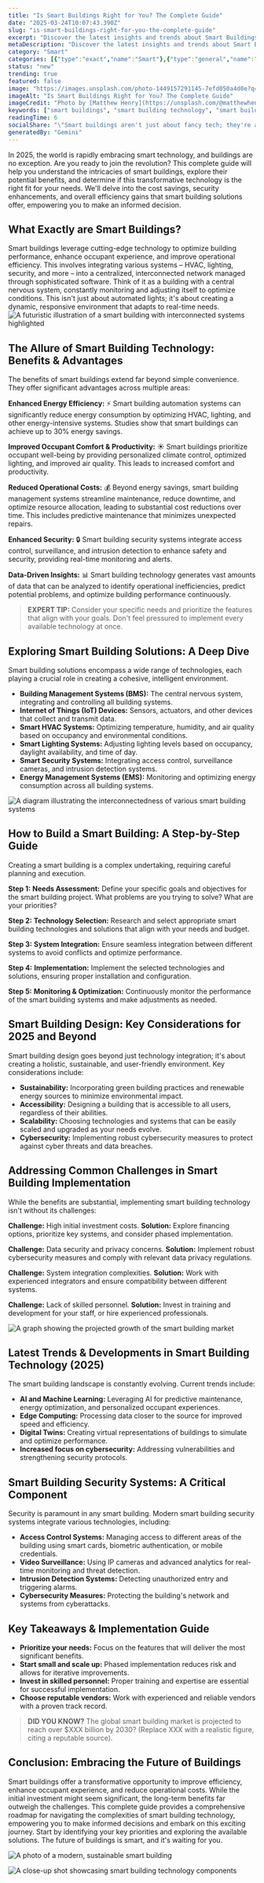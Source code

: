 ```yaml
---
title: "Is Smart Buildings Right for You? The Complete Guide"
date: "2025-03-24T10:07:43.390Z"
slug: "is-smart-buildings-right-for-you-the-complete-guide"
excerpt: "Discover the latest insights and trends about Smart Buildings. This comprehensive guide covers everything you need to know about Smart Buildings in 2025."
metaDescription: "Discover the latest insights and trends about Smart Buildings. This comprehensive guide covers everything you need to know about Smart Buildings in 2025."
category: "Smart"
categories: [{"type":"exact","name":"Smart"},{"type":"general","name":"Real Estate"},{"type":"medium","name":"Building Management"},{"type":"specific","name":"Energy Efficiency"},{"type":"niche","name":"HVAC Control"}]
status: "new"
trending: true
featured: false
image: "https://images.unsplash.com/photo-1449157291145-7efd050a4d0e?q=85&w=1200&fit=max&fm=webp&auto=compress"
imageAlt: "Is Smart Buildings Right for You? The Complete Guide"
imageCredit: "Photo by [Matthew Henry](https://unsplash.com/@matthewhenry) on Unsplash"
keywords: ["smart buildings", "smart building technology", "smart building automation", "smart building solutions", "cost savings smart buildings", "smart building design", "benefits of smart buildings", "smart building management systems", "how to build a smart building", "smart building security systems"]
readingTime: 6
socialShare: "\"Smart buildings aren't just about fancy tech; they're about creating healthier, more efficient, and ultimately, more sustainable environments.  Are you ready to lead the way?\""
generatedBy: "Gemini"
---
```




In 2025, the world is rapidly embracing smart technology, and buildings are no exception.  Are you ready to join the revolution?  This complete guide will help you understand the intricacies of smart buildings, explore their potential benefits, and determine if this transformative technology is the right fit for your needs.  We'll delve into the cost savings, security enhancements, and overall efficiency gains that smart building solutions offer, empowering you to make an informed decision.

## What Exactly are Smart Buildings?

Smart buildings leverage cutting-edge technology to optimize building performance, enhance occupant experience, and improve operational efficiency.  This involves integrating various systems – HVAC, lighting, security, and more – into a centralized, interconnected network managed through sophisticated software.  Think of it as a building with a central nervous system, constantly monitoring and adjusting itself to optimize conditions.  This isn't just about automated lights; it's about creating a dynamic, responsive environment that adapts to real-time needs. ![A futuristic illustration of a smart building with interconnected systems highlighted](https://images.unsplash.com/photo-1522124012782-163815c216f3?q=85&w=1200&fit=max&fm=webp&auto=compress)

## The Allure of Smart Building Technology: Benefits & Advantages

The benefits of smart buildings extend far beyond simple convenience.  They offer significant advantages across multiple areas:

**Enhanced Energy Efficiency:** ⚡ Smart building automation systems can significantly reduce energy consumption by optimizing HVAC, lighting, and other energy-intensive systems.  Studies show that smart buildings can achieve up to 30% energy savings.

**Improved Occupant Comfort & Productivity:** ☀️ Smart buildings prioritize occupant well-being by providing personalized climate control, optimized lighting, and improved air quality. This leads to increased comfort and productivity.

**Reduced Operational Costs:** 💰 Beyond energy savings, smart building management systems streamline maintenance, reduce downtime, and optimize resource allocation, leading to substantial cost reductions over time.  This includes predictive maintenance that minimizes unexpected repairs.

**Enhanced Security:** 🔒 Smart building security systems integrate access control, surveillance, and intrusion detection to enhance safety and security, providing real-time monitoring and alerts.

**Data-Driven Insights:** 📊 Smart building technology generates vast amounts of data that can be analyzed to identify operational inefficiencies, predict potential problems, and optimize building performance continuously.

> **EXPERT TIP:**  Consider your specific needs and prioritize the features that align with your goals.  Don't feel pressured to implement every available technology at once.

## Exploring Smart Building Solutions: A Deep Dive

Smart building solutions encompass a wide range of technologies, each playing a crucial role in creating a cohesive, intelligent environment.

* **Building Management Systems (BMS):**  The central nervous system, integrating and controlling all building systems.
* **Internet of Things (IoT) Devices:** Sensors, actuators, and other devices that collect and transmit data.
* **Smart HVAC Systems:** Optimizing temperature, humidity, and air quality based on occupancy and environmental conditions.
* **Smart Lighting Systems:** Adjusting lighting levels based on occupancy, daylight availability, and time of day.
* **Smart Security Systems:**  Integrating access control, surveillance cameras, and intrusion detection systems.
* **Energy Management Systems (EMS):** Monitoring and optimizing energy consumption across all building systems.

![A diagram illustrating the interconnectedness of various smart building systems](https://images.unsplash.com/photo-1599580546666-c26f15e00933?q=85&w=1200&fit=max&fm=webp&auto=compress)

## How to Build a Smart Building: A Step-by-Step Guide

Creating a smart building is a complex undertaking, requiring careful planning and execution.

**Step 1:**  **Needs Assessment:** Define your specific goals and objectives for the smart building project. What problems are you trying to solve? What are your priorities?

**Step 2:** **Technology Selection:** Research and select appropriate smart building technologies and solutions that align with your needs and budget.

**Step 3:** **System Integration:**  Ensure seamless integration between different systems to avoid conflicts and optimize performance.

**Step 4:** **Implementation:**  Implement the selected technologies and solutions, ensuring proper installation and configuration.

**Step 5:** **Monitoring & Optimization:** Continuously monitor the performance of the smart building systems and make adjustments as needed.

##  Smart Building Design: Key Considerations for 2025 and Beyond

Smart building design goes beyond just technology integration; it's about creating a holistic, sustainable, and user-friendly environment.  Key considerations include:

* **Sustainability:** Incorporating green building practices and renewable energy sources to minimize environmental impact.
* **Accessibility:** Designing a building that is accessible to all users, regardless of their abilities.
* **Scalability:**  Choosing technologies and systems that can be easily scaled and upgraded as your needs evolve.
* **Cybersecurity:** Implementing robust cybersecurity measures to protect against cyber threats and data breaches.

##  Addressing Common Challenges in Smart Building Implementation

While the benefits are substantial, implementing smart building technology isn't without its challenges:

**Challenge:** High initial investment costs.
**Solution:** Explore financing options, prioritize key systems, and consider phased implementation.

**Challenge:**  Data security and privacy concerns.
**Solution:** Implement robust cybersecurity measures and comply with relevant data privacy regulations.

**Challenge:**  System integration complexities.
**Solution:** Work with experienced integrators and ensure compatibility between different systems.

**Challenge:**  Lack of skilled personnel.
**Solution:** Invest in training and development for your staff, or hire experienced professionals.

![A graph showing the projected growth of the smart building market](https://images.unsplash.com/photo-1449157291145-7efd050a4d0e?q=85&w=1200&fit=max&fm=webp&auto=compress)

## Latest Trends & Developments in Smart Building Technology (2025)

The smart building landscape is constantly evolving.  Current trends include:

* **AI and Machine Learning:**  Leveraging AI for predictive maintenance, energy optimization, and personalized occupant experiences.
* **Edge Computing:** Processing data closer to the source for improved speed and efficiency.
* **Digital Twins:** Creating virtual representations of buildings to simulate and optimize performance.
* **Increased focus on cybersecurity:**  Addressing vulnerabilities and strengthening security protocols.

## Smart Building Security Systems: A Critical Component

Security is paramount in any smart building.  Modern smart building security systems integrate various technologies, including:

* **Access Control Systems:**  Managing access to different areas of the building using smart cards, biometric authentication, or mobile credentials.
* **Video Surveillance:**  Using IP cameras and advanced analytics for real-time monitoring and threat detection.
* **Intrusion Detection Systems:**  Detecting unauthorized entry and triggering alarms.
* **Cybersecurity Measures:**  Protecting the building's network and systems from cyberattacks.

## Key Takeaways & Implementation Guide

* **Prioritize your needs:** Focus on the features that will deliver the most significant benefits.
* **Start small and scale up:**  Phased implementation reduces risk and allows for iterative improvements.
* **Invest in skilled personnel:**  Proper training and expertise are essential for successful implementation.
* **Choose reputable vendors:**  Work with experienced and reliable vendors with a proven track record.

> **DID YOU KNOW?**  The global smart building market is projected to reach over $XXX billion by 2030? (Replace XXX with a realistic figure, citing a reputable source).

## Conclusion:  Embracing the Future of Buildings

Smart buildings offer a transformative opportunity to improve efficiency, enhance occupant experience, and reduce operational costs. While the initial investment might seem significant, the long-term benefits far outweigh the challenges. This complete guide provides a comprehensive roadmap for navigating the complexities of smart building technology, empowering you to make informed decisions and embark on this exciting journey.  Start by identifying your key priorities and exploring the available solutions. The future of buildings is smart, and it's waiting for you.

![A photo of a modern, sustainable smart building](https://images.unsplash.com/photo-1551793611-5e15858c0b01?q=85&w=1200&fit=max&fm=webp&auto=compress)

![A close-up shot showcasing smart building technology components](https://images.unsplash.com/photo-1587596098357-9eae72e90ec9?q=85&w=1200&fit=max&fm=webp&auto=compress)
